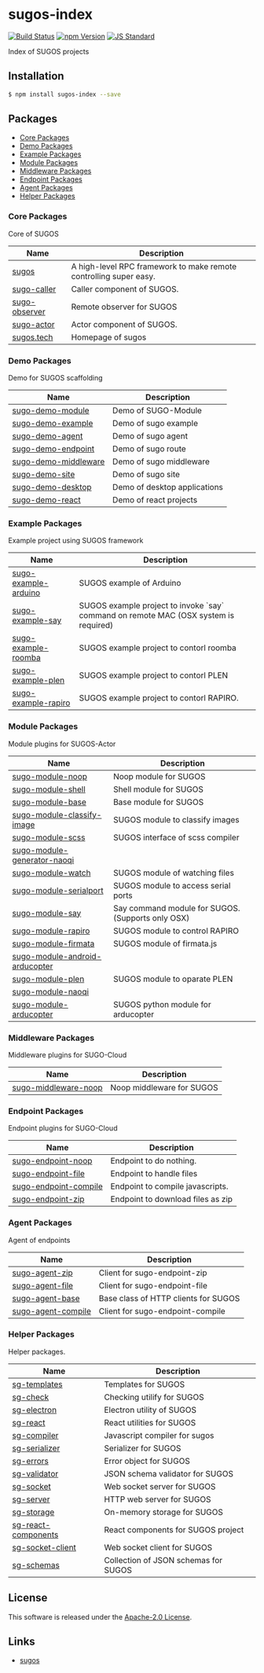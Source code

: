 sugos-index
==========

<!---
This file is generated by ape-tmpl. Do not update manually.
--->

<!-- Badge Start -->
<a name="badges"></a>

[![Build Status][bd_travis_com_shield_url]][bd_travis_com_url]
[![npm Version][bd_npm_shield_url]][bd_npm_url]
[![JS Standard][bd_standard_shield_url]][bd_standard_url]

[bd_repo_url]: https://github.com/realglobe-Inc/sugos-index
[bd_travis_url]: http://travis-ci.org/realglobe-Inc/sugos-index
[bd_travis_shield_url]: http://img.shields.io/travis/realglobe-Inc/sugos-index.svg?style=flat
[bd_travis_com_url]: http://travis-ci.com/realglobe-Inc/sugos-index
[bd_travis_com_shield_url]: https://api.travis-ci.com/realglobe-Inc/sugos-index.svg?token=aeFzCpBZebyaRijpCFmm
[bd_license_url]: https://github.com/realglobe-Inc/sugos-index/blob/master/LICENSE
[bd_codeclimate_url]: http://codeclimate.com/github/realglobe-Inc/sugos-index
[bd_codeclimate_shield_url]: http://img.shields.io/codeclimate/github/realglobe-Inc/sugos-index.svg?style=flat
[bd_codeclimate_coverage_shield_url]: http://img.shields.io/codeclimate/coverage/github/realglobe-Inc/sugos-index.svg?style=flat
[bd_gemnasium_url]: https://gemnasium.com/realglobe-Inc/sugos-index
[bd_gemnasium_shield_url]: https://gemnasium.com/realglobe-Inc/sugos-index.svg
[bd_npm_url]: http://www.npmjs.org/package/sugos-index
[bd_npm_shield_url]: http://img.shields.io/npm/v/sugos-index.svg?style=flat
[bd_standard_url]: http://standardjs.com/
[bd_standard_shield_url]: https://img.shields.io/badge/code%20style-standard-brightgreen.svg

<!-- Badge End -->


<!-- Description Start -->
<a name="description"></a>

Index of SUGOS projects

<!-- Description End -->


<!-- Overview Start -->
<a name="overview"></a>



<!-- Overview End -->


<!-- Sections Start -->
<a name="sections"></a>

<!-- Section from "doc/guides/01.Installation.md.hbs" Start -->

<a name="section-doc-guides-01-installation-md"></a>

Installation
-----

```bash
$ npm install sugos-index --save
```


<!-- Section from "doc/guides/01.Installation.md.hbs" End -->

<!-- Section from "doc/guides/02.Packages.md.hbs" Start -->

<a name="section-doc-guides-02-packages-md"></a>

Packages
---------

+ [Core Packages](#package-group-Core)
+ [Demo Packages](#package-group-Demo)
+ [Example Packages](#package-group-Example)
+ [Module Packages](#package-group-Module)
+ [Middleware Packages](#package-group-Middleware)
+ [Endpoint Packages](#package-group-Endpoint)
+ [Agent Packages](#package-group-Agent)
+ [Helper Packages](#package-group-Helper)


<a name="package-group-Core"/>

### Core Packages

Core of SUGOS

| Name | Description |
| ---- | ----------- |
| [sugos](https://github.com/realglobe-Inc/sugos) | A high-level RPC framework to make remote controlling super easy. |
| [sugo-caller](https://github.com/realglobe-Inc/sugo-caller) | Caller component of SUGOS. |
| [sugo-observer](https://github.com/realglobe-Inc/sugo-observer) | Remote observer for SUGOS |
| [sugo-actor](https://github.com/realglobe-Inc/sugo-actor) | Actor component of SUGOS. |
| [sugos.tech](https://github.com/realglobe-Inc/sugos.tech) | Homepage of sugos |
<a name="package-group-Demo"/>

### Demo Packages

Demo for SUGOS scaffolding

| Name | Description |
| ---- | ----------- |
| [sugo-demo-module](https://github.com/realglobe-Inc/sugo-demo-module) | Demo of SUGO-Module |
| [sugo-demo-example](https://github.com/realglobe-Inc/sugo-demo-example) | Demo of sugo example |
| [sugo-demo-agent](https://github.com/realglobe-Inc/sugo-demo-agent) | Demo of sugo agent |
| [sugo-demo-endpoint](https://github.com/realglobe-Inc/sugo-demo-endpoint) | Demo of sugo route |
| [sugo-demo-middleware](https://github.com/realglobe-Inc/sugo-demo-middleware) | Demo of sugo middleware |
| [sugo-demo-site](https://github.com/realglobe-Inc/sugo-demo-site) | Demo of sugo site |
| [sugo-demo-desktop](https://github.com/realglobe-Inc/sugo-demo-desktop) | Demo of desktop applications |
| [sugo-demo-react](https://github.com/realglobe-Inc/sugo-demo-react) | Demo of react projects |
<a name="package-group-Example"/>

### Example Packages

Example project using SUGOS framework

| Name | Description |
| ---- | ----------- |
| [sugo-example-arduino](https://github.com/realglobe-Inc/sugo-example-arduino) | SUGOS example of Arduino |
| [sugo-example-say](https://github.com/realglobe-Inc/sugo-example-say) | SUGOS example project to invoke &#x60;say&#x60; command on remote MAC (OSX system is required) |
| [sugo-example-roomba](https://github.com/realglobe-Inc/sugo-example-roomba) | SUGOS example project to contorl roomba |
| [sugo-example-plen](https://github.com/realglobe-Inc/sugo-example-plen) | SUGOS example project to contorl PLEN |
| [sugo-example-rapiro](https://github.com/realglobe-Inc/sugo-example-rapiro) | SUGOS example project to contorl RAPIRO. |
<a name="package-group-Module"/>

### Module Packages

Module plugins for SUGOS-Actor

| Name | Description |
| ---- | ----------- |
| [sugo-module-noop](https://github.com/realglobe-Inc/sugo-module-noop) | Noop module for SUGOS |
| [sugo-module-shell](https://github.com/realglobe-Inc/sugo-module-shell) | Shell module for SUGOS |
| [sugo-module-base](https://github.com/realglobe-Inc/sugo-module-base) | Base module for SUGOS |
| [sugo-module-classify-image](https://github.com/realglobe-Inc/sugo-module-classify-image) | SUGOS module to classify images |
| [sugo-module-scss](https://github.com/realglobe-Inc/sugo-module-scss) | SUGOS interface of scss compiler |
| [sugo-module-generator-naoqi](https://github.com/realglobe-Inc/sugo-module-generator-naoqi) |  |
| [sugo-module-watch](https://github.com/realglobe-Inc/sugo-module-watch) | SUGOS module of watching files |
| [sugo-module-serialport](https://github.com/realglobe-Inc/sugo-module-serialport) | SUGOS module to access serial ports |
| [sugo-module-say](https://github.com/realglobe-Inc/sugo-module-say) | Say command module for SUGOS. (Supports only OSX) |
| [sugo-module-rapiro](https://github.com/realglobe-Inc/sugo-module-rapiro) | SUGOS module to control RAPIRO |
| [sugo-module-firmata](https://github.com/realglobe-Inc/sugo-module-firmata) | SUGOS module of firmata.js |
| [sugo-module-android-arducopter](https://github.com/realglobe-Inc/sugo-module-android-arducopter) |  |
| [sugo-module-plen](https://github.com/realglobe-Inc/sugo-module-plen) | SUGOS module to oparate PLEN |
| [sugo-module-naoqi](https://github.com/realglobe-Inc/sugo-module-naoqi) |  |
| [sugo-module-arducopter](https://github.com/realglobe-Inc/sugo-module-arducopter) | SUGOS python module for arducopter |
<a name="package-group-Middleware"/>

### Middleware Packages

Middleware plugins for SUGO-Cloud

| Name | Description |
| ---- | ----------- |
| [sugo-middleware-noop](https://github.com/realglobe-Inc/sugo-middleware-noop) | Noop middleware for SUGOS |
<a name="package-group-Endpoint"/>

### Endpoint Packages

Endpoint plugins for SUGO-Cloud

| Name | Description |
| ---- | ----------- |
| [sugo-endpoint-noop](https://github.com/realglobe-Inc/sugo-endpoint-noop) | Endpoint to do nothing. |
| [sugo-endpoint-file](https://github.com/realglobe-Inc/sugo-endpoint-file) | Endpoint to handle files |
| [sugo-endpoint-compile](https://github.com/realglobe-Inc/sugo-endpoint-compile) | Endpoint to compile javascripts. |
| [sugo-endpoint-zip](https://github.com/realglobe-Inc/sugo-endpoint-zip) | Endpoint to download files as zip |
<a name="package-group-Agent"/>

### Agent Packages

Agent of endpoints

| Name | Description |
| ---- | ----------- |
| [sugo-agent-zip](https://github.com/realglobe-Inc/sugo-agent-zip) | Client for sugo-endpoint-zip |
| [sugo-agent-file](https://github.com/realglobe-Inc/sugo-agent-file) | Client for sugo-endpoint-file |
| [sugo-agent-base](https://github.com/realglobe-Inc/sugo-agent-base) | Base class of HTTP clients for SUGOS |
| [sugo-agent-compile](https://github.com/realglobe-Inc/sugo-agent-compile) | Client for sugo-endpoint-compile |
<a name="package-group-Helper"/>

### Helper Packages

Helper packages.

| Name | Description |
| ---- | ----------- |
| [sg-templates](https://github.com/realglobe-Inc/sg-templates) | Templates for SUGOS |
| [sg-check](https://github.com/realglobe-Inc/sg-check) | Checking utilify for SUGOS |
| [sg-electron](https://github.com/realglobe-Inc/sg-electron) | Electron utility of SUGOS |
| [sg-react](https://github.com/realglobe-Inc/sg-react) | React utilities for SUGOS |
| [sg-compiler](https://github.com/realglobe-Inc/sg-compiler) | Javascript compiler for sugos |
| [sg-serializer](https://github.com/realglobe-Inc/sg-serializer) | Serializer for SUGOS |
| [sg-errors](https://github.com/realglobe-Inc/sg-errors) | Error object for SUGOS |
| [sg-validator](https://github.com/realglobe-Inc/sg-validator) | JSON schema validator for SUGOS |
| [sg-socket](https://github.com/realglobe-Inc/sg-socket) | Web socket server for SUGOS |
| [sg-server](https://github.com/realglobe-Inc/sg-server) | HTTP web server for SUGOS |
| [sg-storage](https://github.com/realglobe-Inc/sg-storage) | On-memory storage for SUGOS |
| [sg-react-components](https://github.com/realglobe-Inc/sg-react-components) | React components for SUGOS project |
| [sg-socket-client](https://github.com/realglobe-Inc/sg-socket-client) | Web socket client for SUGOS |
| [sg-schemas](https://github.com/realglobe-Inc/sg-schemas) | Collection of JSON schemas for SUGOS |



<!-- Section from "doc/guides/02.Packages.md.hbs" End -->


<!-- Sections Start -->


<!-- LICENSE Start -->
<a name="license"></a>

License
-------
This software is released under the [Apache-2.0 License](https://github.com/realglobe-Inc/sugos-index/blob/master/LICENSE).

<!-- LICENSE End -->


<!-- Links Start -->
<a name="links"></a>

Links
------

+ [sugos][sugos_url]

[sugos_url]: https://github.com/realglobe-Inc/sugos

<!-- Links End -->
